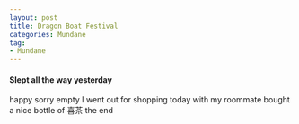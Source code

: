 ```yaml
---
layout: post
title: Dragon Boat Festival
categories: Mundane
tag:
- Mundane
---
```

#### Slept all the way yesterday
happy sorry empty
I went out for shopping today with my roommate
bought a nice bottle of 喜茶
the end
